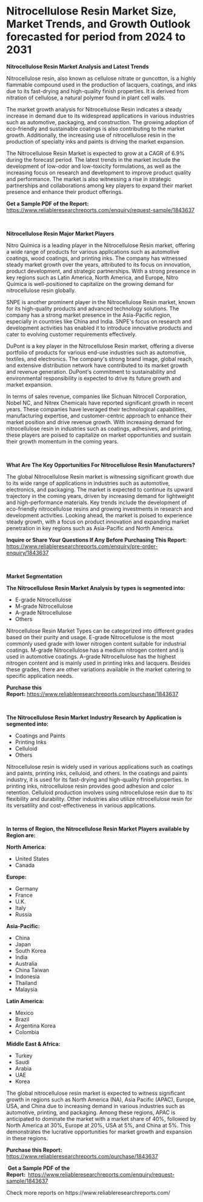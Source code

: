 <p><h1>Nitrocellulose Resin Market Size, Market Trends, and Growth Outlook forecasted for period from 2024 to 2031</h1></p><p><strong>Nitrocellulose Resin Market Analysis and Latest Trends</strong></p>
<p><p>Nitrocellulose resin, also known as cellulose nitrate or guncotton, is a highly flammable compound used in the production of lacquers, coatings, and inks due to its fast-drying and high-quality finish properties. It is derived from nitration of cellulose, a natural polymer found in plant cell walls.</p><p>The market growth analysis for Nitrocellulose Resin indicates a steady increase in demand due to its widespread applications in various industries such as automotive, packaging, and construction. The growing adoption of eco-friendly and sustainable coatings is also contributing to the market growth. Additionally, the increasing use of nitrocellulose resin in the production of specialty inks and paints is driving the market expansion.</p><p>The Nitrocellulose Resin Market is expected to grow at a CAGR of 6.9% during the forecast period. The latest trends in the market include the development of low-odor and low-toxicity formulations, as well as the increasing focus on research and development to improve product quality and performance. The market is also witnessing a rise in strategic partnerships and collaborations among key players to expand their market presence and enhance their product offerings.</p></p>
<p><strong>Get a Sample PDF of the Report:&nbsp;</strong> <a href="https://www.reliableresearchreports.com/enquiry/request-sample/1843637">https://www.reliableresearchreports.com/enquiry/request-sample/1843637</a></p>
<p>&nbsp;</p>
<p><strong>Nitrocellulose Resin Major Market Players</strong></p>
<p><p>Nitro Química is a leading player in the Nitrocellulose Resin market, offering a wide range of products for various applications such as automotive coatings, wood coatings, and printing inks. The company has witnessed steady market growth over the years, attributed to its focus on innovation, product development, and strategic partnerships. With a strong presence in key regions such as Latin America, North America, and Europe, Nitro Química is well-positioned to capitalize on the growing demand for nitrocellulose resin globally.</p><p>SNPE is another prominent player in the Nitrocellulose Resin market, known for its high-quality products and advanced technology solutions. The company has a strong market presence in the Asia-Pacific region, especially in countries like China and India. SNPE's focus on research and development activities has enabled it to introduce innovative products and cater to evolving customer requirements effectively.</p><p>DuPont is a key player in the Nitrocellulose Resin market, offering a diverse portfolio of products for various end-use industries such as automotive, textiles, and electronics. The company's strong brand image, global reach, and extensive distribution network have contributed to its market growth and revenue generation. DuPont's commitment to sustainability and environmental responsibility is expected to drive its future growth and market expansion.</p><p>In terms of sales revenue, companies like Sichuan Nitrocell Corporation, Nobel NC, and Nitrex Chemicals have reported significant growth in recent years. These companies have leveraged their technological capabilities, manufacturing expertise, and customer-centric approach to enhance their market position and drive revenue growth. With increasing demand for nitrocellulose resin in industries such as coatings, adhesives, and printing, these players are poised to capitalize on market opportunities and sustain their growth momentum in the coming years.</p></p>
<p>&nbsp;</p>
<p><strong>What Are The Key Opportunities For Nitrocellulose Resin Manufacturers?</strong></p>
<p><p>The global Nitrocellulose Resin market is witnessing significant growth due to its wide range of applications in industries such as automotive, electronics, and packaging. The market is expected to continue its upward trajectory in the coming years, driven by increasing demand for lightweight and high-performance materials. Key trends include the development of eco-friendly nitrocellulose resins and growing investments in research and development activities. Looking ahead, the market is poised to experience steady growth, with a focus on product innovation and expanding market penetration in key regions such as Asia-Pacific and North America.</p></p>
<p><strong>Inquire or Share Your Questions If Any Before Purchasing This Report:</strong> <a href="https://www.reliableresearchreports.com/enquiry/pre-order-enquiry/1843637">https://www.reliableresearchreports.com/enquiry/pre-order-enquiry/1843637</a></p>
<p>&nbsp;</p>
<p><strong>Market Segmentation</strong></p>
<p><strong>The Nitrocellulose Resin Market Analysis by types is segmented into:</strong></p>
<p><ul><li>E-grade Nitrocellulose</li><li>M-grade Nitrocellulose</li><li>A-grade Nitrocellulose</li><li>Others</li></ul></p>
<p><p>Nitrocellulose Resin Market Types can be categorized into different grades based on their purity and usage. E-grade Nitrocellulose is the most commonly used grade with lower nitrogen content suitable for industrial coatings. M-grade Nitrocellulose has a medium nitrogen content and is used in automotive coatings. A-grade Nitrocellulose has the highest nitrogen content and is mainly used in printing inks and lacquers. Besides these grades, there are other variations available in the market catering to specific application needs.</p></p>
<p><strong>Purchase this Report:&nbsp;</strong><a href="https://www.reliableresearchreports.com/purchase/1843637">https://www.reliableresearchreports.com/purchase/1843637</a></p>
<p>&nbsp;</p>
<p><strong>The Nitrocellulose Resin Market Industry Research by Application is segmented into:</strong></p>
<p><ul><li>Coatings and Paints</li><li>Printing Inks</li><li>Celluloid</li><li>Others</li></ul></p>
<p><p>Nitrocellulose resin is widely used in various applications such as coatings and paints, printing inks, celluloid, and others. In the coatings and paints industry, it is used for its fast-drying and high-quality finish properties. In printing inks, nitrocellulose resin provides good adhesion and color retention. Celluloid production involves using nitrocellulose resin due to its flexibility and durability. Other industries also utilize nitrocellulose resin for its versatility and cost-effectiveness in various applications.</p></p>
<p>&nbsp;</p>
<p><strong>In terms of Region, the Nitrocellulose Resin Market Players available by Region are:</strong></p>
<p>
    <p> <strong> North America: </strong>
        <ul>
            <li>United States</li>
            <li>Canada</li>
        </ul>
        </p> 
    <p> <strong> Europe: </strong>
        <ul>
            <li>Germany</li>
            <li>France</li>
            <li>U.K.</li>
            <li>Italy</li>
            <li>Russia</li>
        </ul>
        </p> 
    <p> <strong> Asia-Pacific: </strong>
        <ul>
            <li>China</li>
            <li>Japan</li>
            <li>South Korea</li>
            <li>India</li>
            <li>Australia</li>
            <li>China Taiwan</li>
            <li>Indonesia</li>
            <li>Thailand</li>
            <li>Malaysia</li>
        </ul>
        </p> 
    <p> <strong> Latin America: </strong>
        <ul>
            <li>Mexico</li>
            <li>Brazil</li>
            <li>Argentina Korea</li>
            <li>Colombia</li>
        </ul>
        </p> 
    <p> <strong> Middle East & Africa: </strong>
        <ul>
            <li>Turkey</li>
            <li>Saudi</li>
            <li>Arabia</li>
            <li>UAE</li>
            <li>Korea</li>
        </ul>
    </p>
    </p>
<p><p>The global nitrocellulose resin market is expected to witness significant growth in regions such as North America (NA), Asia Pacific (APAC), Europe, USA, and China due to increasing demand in various industries such as automotive, printing, and packaging. Among these regions, APAC is anticipated to dominate the market with a market share of 40%, followed by North America at 30%, Europe at 20%, USA at 5%, and China at 5%. This demonstrates the lucrative opportunities for market growth and expansion in these regions.</p></p>
<p><strong>Purchase this Report: </strong><a href="https://www.reliableresearchreports.com/purchase/1843637">https://www.reliableresearchreports.com/purchase/1843637</a></p>
<p>&nbsp;<strong>Get a Sample PDF of the Report:&nbsp;&nbsp;</strong><a href="https://www.reliableresearchreports.com/enquiry/request-sample/1843637">https://www.reliableresearchreports.com/enquiry/request-sample/1843637</a></p>
<p><strong></strong></p>
<p>Check more reports on https://www.reliableresearchreports.com/</p>